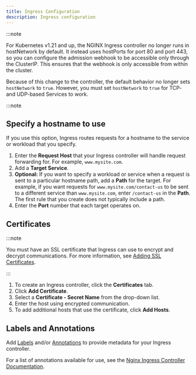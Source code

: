 ```yaml
---
title: Ingress Configuration
description: Ingress configuration
---
```


:::note

For Kubernetes v1.21 and up, the NGINX Ingress controller no longer runs in hostNetwork by default. It instead uses hostPorts for port 80 and port 443, so you can configure the admission webhook to be accessible only through the ClusterIP. This ensures that the webhook is only accessible from within the cluster.

Because of this change to the controller, the default behavior no longer sets `hostNetwork` to `true`. However, you must set `hostNetwork` to `true` for TCP- and UDP-based Services to work.

:::note

## Specify a hostname to use

If you use this option, Ingress routes requests for a hostname to the service or workload that you specify.

1. Enter the **Request Host** that your Ingress controller will handle request forwarding for. For example, `www.mysite.com`.
1. Add a **Target Service**.
1. **Optional:** If you want to specify a workload or service when a request is sent to a particular hostname path, add a **Path** for the target. For example, if you want requests for `www.mysite.com/contact-us` to be sent to a different service than `www.mysite.com`, enter `/contact-us` in the **Path**. The first rule that you create does not typically include a path.
1. Enter the **Port** number that each target operates on.

## Certificates

:::note

You must have an SSL certificate that Ingress can use to encrypt and decrypt communications. For more information, see [Adding SSL Certificates](../encrypt-http-communication.md).

:::

1. To create an Ingress controller, click the **Certificates** tab.
1. Click **Add Certificate**.
1. Select a **Certificate - Secret Name** from the drop-down list.
1. Enter the host using encrypted communication.
1. To add additional hosts that use the certificate, click **Add Hosts**.

## Labels and Annotations

Add [Labels](https://kubernetes.io/docs/concepts/overview/working-with-objects/labels/) and/or [Annotations](https://kubernetes.io/docs/concepts/overview/working-with-objects/annotations/) to provide metadata for your Ingress controller.

For a list of annotations available for use, see the [Nginx Ingress Controller Documentation](https://kubernetes.github.io/ingress-nginx/user-guide/nginx-configuration/annotations/).

